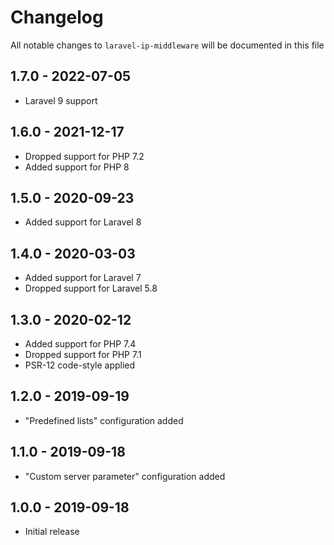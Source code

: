 # Changelog

All notable changes to `laravel-ip-middleware` will be documented in this file

## 1.7.0 - 2022-07-05

- Laravel 9 support

## 1.6.0 - 2021-12-17

- Dropped support for PHP 7.2
- Added support for PHP 8

## 1.5.0 - 2020-09-23

- Added support for Laravel 8

## 1.4.0 - 2020-03-03

- Added support for Laravel 7
- Dropped support for Laravel 5.8

## 1.3.0 - 2020-02-12

- Added support for PHP 7.4
- Dropped support for PHP 7.1
- PSR-12 code-style applied

## 1.2.0 - 2019-09-19

- "Predefined lists" configuration added

## 1.1.0 - 2019-09-18

- "Custom server parameter" configuration added

## 1.0.0 - 2019-09-18

- Initial release

